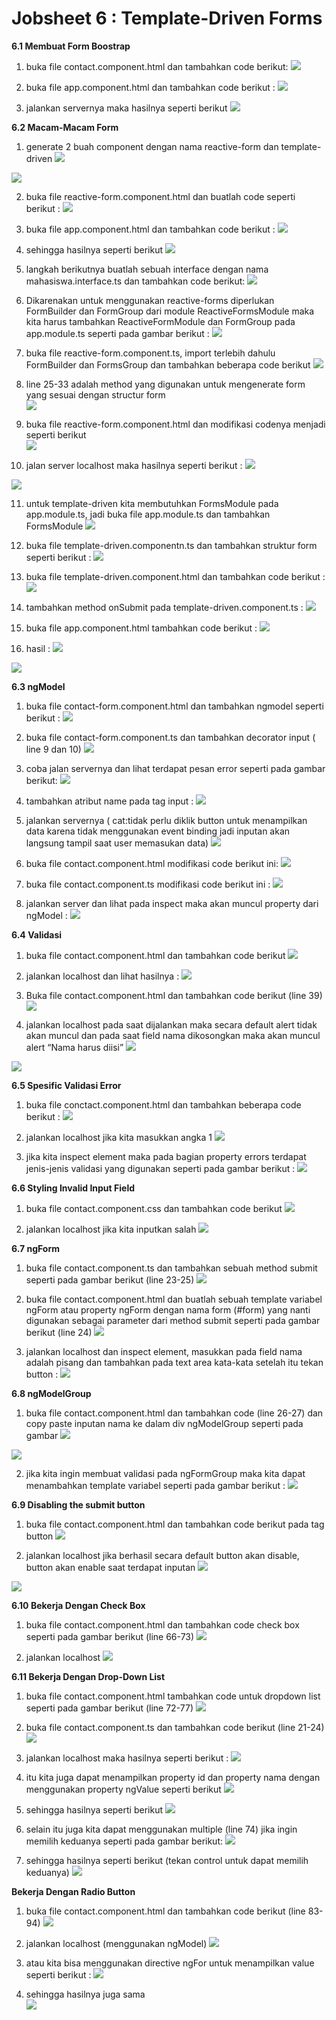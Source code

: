 # Jobsheet 6 : Template-Driven Forms 

**6.1 Membuat Form Boostrap**

1. buka file contact.component.html dan tambahkan code berikut: 
![](image/Jobsheet6/1.png)

2. buka file app.component.html dan tambahkan code berikut :
![](image/Jobsheet6/2.png)

3. jalankan servernya maka hasilnya seperti berikut
![](image/Jobsheet6/3.png)

**6.2 Macam-Macam Form**

1. generate 2 buah component dengan nama reactive-form dan template-driven 
![](image/Jobsheet6/4.png)

![](image/Jobsheet6/4a.png)

2. buka file reactive-form.component.html dan buatlah code seperti berikut :
![](image/Jobsheet6/5.png)

3. buka file app.component.html dan tambahkan code berikut :
![](image/Jobsheet6/6.png)

4. sehingga hasilnya seperti berikut 
![](image/Jobsheet6/7.png)

5. langkah berikutnya buatlah sebuah interface dengan nama mahasiswa.interface.ts dan tambahkan code berikut:
![](image/Jobsheet6/8.png)

6. Dikarenakan untuk menggunakan reactive-forms diperlukan FormBuilder dan FormGroup dari module ReactiveFormsModule maka kita harus tambahkan ReactiveFormModule dan FormGroup  pada app.module.ts seperti pada gambar berikut :
![](image/Jobsheet6/9.png)

7. buka file reactive-form.component.ts, import terlebih dahulu FormBuilder dan FormsGroup dan tambahkan beberapa code berikut 
 ![](image/Jobsheet6/10.png)

8. line 25-33 adalah method yang digunakan untuk mengenerate form yang sesuai dengan structur form  
 ![](image/Jobsheet6/11.png)

9. buka file reactive-form.component.html dan modifikasi codenya menjadi seperti berikut  
 ![](image/Jobsheet6/12.png)

10. jalan server localhost maka hasilnya seperti berikut :
 ![](image/Jobsheet6/13.png)

 ![](image/Jobsheet6/14.png)

11. untuk template-driven kita membutuhkan FormsModule pada app.module.ts, jadi buka file app.module.ts dan tambahkan FormsModule 
  ![](image/Jobsheet6/15.png)

12. buka file template-driven.componentn.ts dan tambahkan struktur form seperti berikut :
  ![](image/Jobsheet6/16.png)

13. buka file template-driven.component.html dan tambahkan code berikut :
  ![](image/Jobsheet6/17.png)

14. tambahkan method onSubmit pada template-driven.component.ts :
  ![](image/Jobsheet6/18.png)

15. buka file app.component.html tambahkan code berikut :
  ![](image/Jobsheet6/19.png)

16. hasil :
 ![](image/Jobsheet6/13.png)

 ![](image/Jobsheet6/14.png)

**6.3 ngModel** 

1. buka file contact-form.component.html dan tambahkan ngmodel seperti berikut :
 ![](image/Jobsheet6/20.png)
 
2. buka file contact-form.component.ts dan tambahkan decorator input ( line 9 dan 10)
 ![](image/Jobsheet6/21.png)

3. coba jalan servernya dan lihat terdapat pesan error seperti pada gambar berikut:
![](image/Jobsheet6/22.png)

4. tambahkan atribut name pada tag input :
![](image/Jobsheet6/23.png)

5. jalankan servernya ( cat:tidak perlu diklik button untuk menampilkan data karena tidak menggunakan event binding jadi inputan akan langsung tampil saat user memasukan data) 
![](image/Jobsheet6/24.png)

6. buka file contact.component.html modifikasi code berikut ini: 
![](image/Jobsheet6/25.png)

7. buka file contact.component.ts modifikasi code berikut ini :
![](image/Jobsheet6/26.png)

8. jalankan server dan lihat pada inspect maka akan muncul property dari ngModel :
![](image/Jobsheet6/27.png)

**6.4 Validasi**

1. buka file contact.component.html dan tambahkan code berikut
![](image/Jobsheet6/29.png)

2. jalankan localhost dan lihat hasilnya :
![](image/Jobsheet6/28.png)

3. Buka file contact.component.html dan tambahkan code berikut (line 39) 
 ![](image/Jobsheet6/32.png)

4. jalankan localhost pada saat dijalankan maka secara default alert tidak akan muncul dan pada saat field nama dikosongkan maka akan muncul alert “Nama harus diisi” 
 ![](image/Jobsheet6/30.png)

 ![](image/Jobsheet6/31.png)

**6.5 Spesific Validasi Error**

1. buka file conctact.component.html dan tambahkan beberapa code berikut :
 ![](image/Jobsheet6/33.png)

2. jalankan localhost jika kita masukkan angka 1 
 ![](image/Jobsheet6/34.png)

3. jika kita inspect element maka pada bagian property errors terdapat jenis-jenis validasi yang digunakan seperti pada gambar berikut :
 ![](image/Jobsheet6/35.png)

**6.6 Styling Invalid Input Field**
 
 1. buka file contact.component.css dan tambahkan code berikut 
 ![](image/Jobsheet6/36.png)

 2. jalankan localhost jika kita inputkan salah 
  ![](image/Jobsheet6/37.png)

**6.7 ngForm**

1. buka file contact.component.ts dan tambahkan sebuah method submit seperti pada gambar berikut (line 23-25) 
 ![](image/Jobsheet6/38.png)

2. buka file contact.component.html dan buatlah sebuah template variabel ngForm atau property ngForm dengan nama form (#form) yang nanti digunakan sebagai parameter dari method submit seperti pada gambar berikut (line 24) 
 ![](image/Jobsheet6/38a.png)

3. jalankan localhost dan inspect element, masukkan pada field nama adalah pisang dan tambahkan pada text area kata-kata setelah itu tekan button :
 ![](image/Jobsheet6/39.png)

**6.8 ngModelGroup**

1. buka file contact.component.html dan tambahkan code (line 26-27) dan copy paste inputan nama ke dalam div ngModelGroup seperti pada gambar 
![](image/Jobsheet6/40.png)

![](image/Jobsheet6/41.png)

2. jika kita ingin membuat validasi pada ngFormGroup maka kita dapat menambahkan template variabel seperti pada gambar berikut :
![](image/Jobsheet6/42.png)

**6.9 Disabling the submit button**

1. buka file contact.component.html dan tambahkan code berikut pada tag button 
![](image/Jobsheet6/43.png)

2. jalankan localhost jika berhasil secara default button akan disable, button akan enable saat terdapat inputan 
![](image/Jobsheet6/44.png)

![](image/Jobsheet6/45.png)

**6.10 Bekerja Dengan Check Box**

1. buka file contact.component.html dan tambahkan code check box seperti pada gambar berikut (line 66-73)
![](image/Jobsheet6/47.png)

2.  jalankan localhost 
![](image/Jobsheet6/48.png)

**6.11 Bekerja Dengan Drop-Down List**
1. buka file contact.component.html tambahkan code untuk dropdown list seperti pada gambar berikut (line 72-77) 
![](image/Jobsheet6/49.png)

2. buka file contact.component.ts dan tambahkan code berikut (line 21-24) 
![](image/Jobsheet6/50.png)

3. jalankan localhost maka hasilnya seperti berikut :
![](image/Jobsheet6/51.png)

4.  itu kita juga dapat menampilkan property id dan property nama dengan menggunakan property ngValue seperti berikut 
![](image/Jobsheet6/52.png)

5. sehingga hasilnya seperti berikut
![](image/Jobsheet6/53.png)

6. selain itu juga kita dapat menggunakan multiple (line 74) jika ingin memilih keduanya seperti pada gambar berikut:
![](image/Jobsheet6/54.png)

7. sehingga hasilnya seperti berikut (tekan control untuk dapat memilih keduanya) 
![](image/Jobsheet6/55.png)

**Bekerja Dengan Radio Button**

1. buka file contact.component.html dan tambahkan code berikut (line 83-94) 
![](image/Jobsheet6/57.png)

2. jalankan localhost (menggunakan ngModel) 
![](image/Jobsheet6/58.png)

3. atau kita bisa menggunakan directive ngFor untuk menampilkan value seperti berikut :
![](image/Jobsheet6/59.png)

4. sehingga hasilnya juga sama  
![](image/Jobsheet6/60.png)


